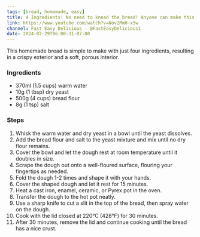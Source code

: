 ```yaml
---
tags: [bread, homemade, easy]
title: 4 Ingredients! No need to knead the bread! Anyone can make this homemade bread!
link: https://www.youtube.com/watch?v=Nov2Mm0-x5w
channel: Fast Easy Delicious - @FastEasyDelicious1
date: 2024-07-29T06:00:31-07:00
---
```

This homemade bread is simple to make with just four ingredients, resulting in a crispy exterior and a soft, porous interior.
### Ingredients
- 370ml (1.5 cups) warm water
- 10g (1 tbsp) dry yeast
- 500g (4 cups) bread flour
- 8g (1 tsp) salt
### Steps
1. Whisk the warm water and dry yeast in a bowl until the yeast dissolves.
2. Add the bread flour and salt to the yeast mixture and mix until no dry flour remains.
3. Cover the bowl and let the dough rest at room temperature until it doubles in size.
4. Scrape the dough out onto a well-floured surface, flouring your fingertips as needed.
5. Fold the dough 1-2 times and shape it with your hands.
6. Cover the shaped dough and let it rest for 15 minutes.
7. Heat a cast iron, enamel, ceramic, or Pyrex pot in the oven.
8. Transfer the dough to the hot pot neatly.
9. Use a sharp knife to cut a slit in the top of the bread, then spray water on the dough.
10. Cook with the lid closed at 220°C (428°F) for 30 minutes.
11. After 30 minutes, remove the lid and continue cooking until the bread has a nice crust.
